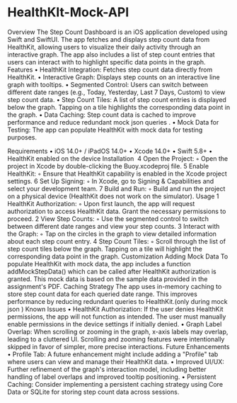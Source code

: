 # HealthKIt-Mock-API
Overview
The Step Count Dashboard is an iOS application developed using Swift and SwiftUI. The app fetches and displays step count data from HealthKit, allowing users to visualize their daily activity through an interactive graph. The app also includes a list of step count entries that users can interact with to highlight specific data points in the graph.
Features
	•	HealthKit Integration: Fetches step count data directly from HealthKit.
	•	Interactive Graph: Displays step counts on an interactive line graph with tooltips.
	•	Segmented Control: Users can switch between different date ranges (e.g., Today, Yesterday, Last 7 Days, Custom) to view step count data.
	•	Step Count Tiles: A list of step count entries is displayed below the graph. Tapping on a tile highlights the corresponding data point in the graph.
	•	Data Caching: Step count data is cached to improve performance and reduce redundant mock json queries .
	•	Mock Data for Testing: The app can populate HealthKit with mock data for testing purposes.

Requirements
	•	iOS 14.0+ / iPadOS 14.0+
	•	Xcode 14.0+
	•	Swift 5.8+
	•	HealthKit enabled on the device
Installation 
	4	Open the Project:
	◦	Open the project in Xcode by double-clicking the Buoy.xcodeproj file.
	5	Enable HealthKit:
	◦	Ensure that HealthKit capability is enabled in the Xcode project settings.
	6	Set Up Signing:
	◦	In Xcode, go to Signing & Capabilities and select your development team.
	7	Build and Run:
	◦	Build and run the project on a physical device (HealthKit does not work on the simulator).
Usage
	1	HealthKit Authorization:
	◦	Upon first launch, the app will request authorization to access HealthKit data. Grant the necessary permissions to proceed.
	2	View Step Counts:
	◦	Use the segmented control to switch between different date ranges and view your step counts.
	3	Interact with the Graph:
	◦	Tap on the circles in the graph to view detailed information about each step count entry.
	4	Step Count Tiles:
	◦	Scroll through the list of step count tiles below the graph. Tapping on a tile will highlight the corresponding data point in the graph.
Customization
Adding Mock Data
To populate HealthKit with mock data, the app includes a function addMockStepData() which can be called after HealthKit authorization is granted. This mock data is based on the sample data provided in the assignment's PDF.
Caching Strategy
The app uses in-memory caching to store step count data for each queried date range. This improves performance by reducing redundant queries to HealthKit.(only during mock json )
Known Issues
	•	HealthKit Authorization: If the user denies HealthKit permissions, the app will not function as intended. The user must manually enable permissions in the device settings if initially denied.
	•	Graph Label Overlap: When scrolling or zooming in the graph, x-axis labels may overlap, leading to a cluttered UI. Scrolling and zooming features were intentionally skipped in favor of simpler, more precise interactions.
Future Enhancements
	•	Profile Tab: A future enhancement might include adding a "Profile" tab where users can view and manage their HealthKit data.
	•	Improved UI/UX: Further refinement of the graph's interaction model, including better handling of label overlaps and improved tooltip positioning.
	•	Persistent Caching: Consider implementing a persistent caching strategy using Core Data or SQLite for storing step count data across sessions.
